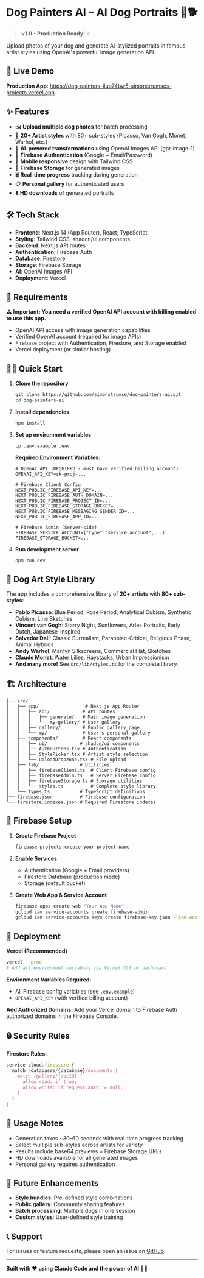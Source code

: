 # Dog Painters AI – AI Dog Portraits 🎨🐕

> **v1.0 - Production Ready!** ✨

Upload photos of your dog and generate AI-stylized portraits in famous artist styles using OpenAI's powerful image generation API.

## 🚀 Live Demo

**Production App**: https://dog-painters-jluo74bw5-simonstrumses-projects.vercel.app

## ✨ Features

- 🖼️ **Upload multiple dog photos** for batch processing
- 🎨 **20+ Artist styles** with 80+ sub-styles (Picasso, Van Gogh, Monet, Warhol, etc.)
- 🤖 **AI-powered transformations** using OpenAI Images API (gpt-image-1)
- 🔐 **Firebase Authentication** (Google + Email/Password)
- 📱 **Mobile responsive** design with Tailwind CSS
- 💾 **Firebase Storage** for generated images
- 🖥️ **Real-time progress** tracking during generation
- 📋 **Personal gallery** for authenticated users
- ⬇️ **HD downloads** of generated portraits

## 🛠️ Tech Stack

- **Frontend**: Next.js 14 (App Router), React, TypeScript
- **Styling**: Tailwind CSS, shadcn/ui components
- **Backend**: Next.js API routes
- **Authentication**: Firebase Auth
- **Database**: Firestore
- **Storage**: Firebase Storage
- **AI**: OpenAI Images API
- **Deployment**: Vercel

## 🚨 Requirements

**⚠️ Important: You need a verified OpenAI API account with billing enabled to use this app.**

- OpenAI API access with image generation capabilities
- Verified OpenAI account (required for image APIs)
- Firebase project with Authentication, Firestore, and Storage enabled
- Vercel deployment (or similar hosting)

## 🏃‍♂️ Quick Start

1. **Clone the repository**
   ```bash
   git clone https://github.com/simonstrumse/dog-painters-ai.git
   cd dog-painters-ai
   ```

2. **Install dependencies**
   ```bash
   npm install
   ```

3. **Set up environment variables**
   ```bash
   cp .env.example .env
   ```
   
   **Required Environment Variables:**
   ```env
   # OpenAI API (REQUIRED - must have verified billing account)
   OPENAI_API_KEY=sk-proj-...
   
   # Firebase Client Config
   NEXT_PUBLIC_FIREBASE_API_KEY=...
   NEXT_PUBLIC_FIREBASE_AUTH_DOMAIN=...
   NEXT_PUBLIC_FIREBASE_PROJECT_ID=...
   NEXT_PUBLIC_FIREBASE_STORAGE_BUCKET=...
   NEXT_PUBLIC_FIREBASE_MESSAGING_SENDER_ID=...
   NEXT_PUBLIC_FIREBASE_APP_ID=...
   
   # Firebase Admin (Server-side)
   FIREBASE_SERVICE_ACCOUNT={"type":"service_account",...}
   FIREBASE_STORAGE_BUCKET=...
   ```

4. **Run development server**
   ```bash
   npm run dev
   ```

## 🎨 Dog Art Style Library

The app includes a comprehensive library of **20+ artists** with **80+ sub-styles**:

- **Pablo Picasso**: Blue Period, Rose Period, Analytical Cubism, Synthetic Cubism, Line Sketches
- **Vincent van Gogh**: Starry Night, Sunflowers, Arles Portraits, Early Dutch, Japanese-Inspired
- **Salvador Dalí**: Classic Surrealism, Paranoiac-Critical, Religious Phase, Animal Hybrids
- **Andy Warhol**: Marilyn Silkscreens, Commercial Flat, Sketches
- **Claude Monet**: Water Lilies, Haystacks, Urban Impressionism
- **And many more!** See `src/lib/styles.ts` for the complete library.

## 🏗️ Architecture

```
├── src/
│   ├── app/                 # Next.js App Router
│   │   ├── api/            # API routes
│   │   │   ├── generate/   # Main image generation
│   │   │   └── my-gallery/ # User gallery
│   │   ├── gallery/        # Public gallery page
│   │   └── my/             # User's personal gallery
│   ├── components/         # React components
│   │   ├── ui/            # shadcn/ui components
│   │   ├── AuthButtons.tsx # Authentication
│   │   ├── StylePicker.tsx # Artist style selection
│   │   └── UploadDropzone.tsx # File upload
│   ├── lib/               # Utilities
│   │   ├── firebaseClient.ts  # Client Firebase config
│   │   ├── firebaseAdmin.ts   # Server Firebase config
│   │   ├── firebaseStorage.ts # Storage utilities
│   │   └── styles.ts          # Complete style library
│   └── types.ts           # TypeScript definitions
├── firebase.json          # Firebase configuration
└── firestore.indexes.json # Required Firestore indexes
```

## 🔧 Firebase Setup

1. **Create Firebase Project**
   ```bash
   firebase projects:create your-project-name
   ```

2. **Enable Services**
   - Authentication (Google + Email providers)
   - Firestore Database (production mode)  
   - Storage (default bucket)

3. **Create Web App & Service Account**
   ```bash
   firebase apps:create web "Your App Name"
   gcloud iam service-accounts create firebase-admin
   gcloud iam service-accounts keys create firebase-key.json --iam-account=firebase-admin@your-project.iam.gserviceaccount.com
   ```

## 🚀 Deployment

**Vercel (Recommended)**
```bash
vercel --prod
# Add all environment variables via Vercel CLI or dashboard
```

**Environment Variables Required:**
- All Firebase config variables (see `.env.example`)
- `OPENAI_API_KEY` (with verified billing account)

**Add Authorized Domains:**
Add your Vercel domain to Firebase Auth authorized domains in the Firebase Console.

## 🔒 Security Rules

**Firestore Rules:**
```javascript
service cloud.firestore {
  match /databases/{database}/documents {
    match /gallery/{docId} {
      allow read: if true;
      allow write: if request.auth != null;
    }
  }
}
```

## 📝 Usage Notes

- Generation takes ~30–60 seconds with real-time progress tracking
- Select multiple sub-styles across artists for variety
- Results include base64 previews + Firebase Storage URLs
- HD downloads available for all generated images
- Personal gallery requires authentication

## 🔮 Future Enhancements

- **Style bundles**: Pre-defined style combinations
- **Public gallery**: Community sharing features  
- **Batch processing**: Multiple dogs in one session
- **Custom styles**: User-defined style training

## 📞 Support

For issues or feature requests, please open an issue on [GitHub](https://github.com/simonstrumse/dog-painters-ai/issues).

---

**Built with ❤️ using Claude Code and the power of AI** 🤖✨
